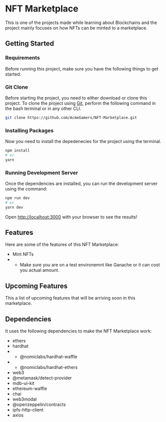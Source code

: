 # NFT Marketplace

This is one of the projects made while learning about Blockchains and the project mainly focuses on how NFTs can be minted to a marketplace.


## Getting Started

### Requirements
Before running this project, make sure you have the following things to get started.

### Git Clone

Before starting the project, you need to either download or clone this project. To clone the project using [Git](https://git-scm.com/downloads), perform the following command in the bash terminal or in any other CLI.

```bash
git clone https://github.com/AcmeGamers/NFT-Marketplace.git
```

### Installing Packages

Now you need to install the depedenecies for the project using the terminal.

```bash
npm install
# or
yarn 
```


### Running Development Server
Once the dependencies are installed, you can run the development server using the command:

```bash
npm run dev
# or
yarn dev
```

Open [http://localhost:3000](http://localhost:3000) with your browser to see the results!

## Features
Here are some of the features of this NFT Marketplace:
- Mint NFTs
- - Make sure you are on a test environemnt like Ganache or it can cost you actual amount.

## Upcoming Features
This a list of upcoming features that will be arriving soon in this marketplace.


## Dependencies

It uses the following dependencies to make the NFT Marketplace work:
- ethers 
- hardhat 
- - @nomiclabs/hardhat-waffle 
- - @nomiclabs/hardhat-ethers 
- web3
- @metamask/detect-provider
- mdb-ui-kit
- ethereum-waffle 
- chai 
- web3modal 
- @openzeppelin/contracts 
- ipfs-http-client 
- axios
